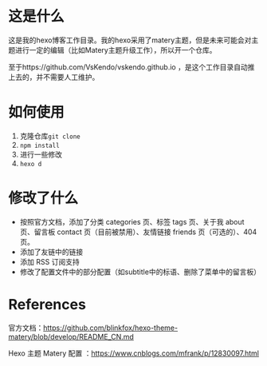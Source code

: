 # 这是什么

这是我的hexo博客工作目录。我的hexo采用了matery主题，但是未来可能会对主题进行一定的编辑（比如Matery主题升级工作），所以开一个仓库。

至于https://github.com/VsKendo/vskendo.github.io ，是这个工作目录自动推上去的，并不需要人工维护。

# 如何使用

1. 克隆仓库`git clone`
2. `npm install`
3. 进行一些修改
4. `hexo d`

# 修改了什么

- 按照官方文档，添加了分类 categories 页、标签 tags 页、关于我 about 页、留言板 contact 页（目前被禁用）、友情链接 friends 页（可选的）、404 页。
- 添加了友链中的链接
- 添加 RSS 订阅支持
- 修改了配置文件中的部分配置（如subtitle中的标语、删除了菜单中的留言板）

# References

官方文档：https://github.com/blinkfox/hexo-theme-matery/blob/develop/README_CN.md

Hexo 主题 Matery 配置 ：https://www.cnblogs.com/mfrank/p/12830097.html
